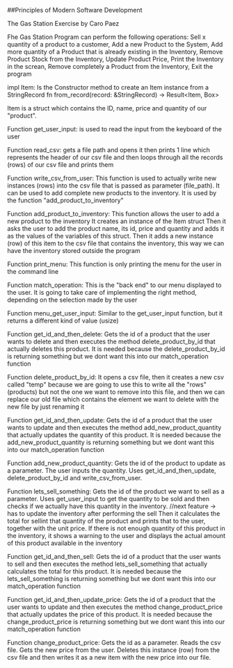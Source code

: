 ##Principles of Modern Software Development

The Gas Station Exercise by Caro Paez


Fhe Gas Station Program can perform the following operations:
Sell x quantity of a product to a customer,
Add a new Product to the System,
Add more quantity of a Product that is already existing in the Inventory,
Remove Product Stock from the Inventory,
Update Product Price,
Print the Inventory in the screan,
Remove completely a Product from the Inventory,
Exit the program


impl Item:
Is the Constructor method to create an Item instance from a StringRecord
    fn from_record(record: &StringRecord) -> Result<Item, Box<dyn Error>>

Item is a struct which contains the ID, name, price and quantity of our "product".

Function get_user_input:
is used to read the input from the keyboard of the user

Function read_csv:
gets a file path and opens it 
then prints 1 line which represents the header of our csv file
and then loops through all the records (rows) of our csv file and prints them

Function write_csv_from_user:
This function is used to actually write new instances (rows) into the csv file that is passed as parameter (file_path). It can be used to add complete new products to the inventory.
It is used by the function "add_product_to_inventory"


Function add_product_to_inventory:
This function allows the user to add a new product to the inventory
It creates an instance of the Item struct
Then it asks the user to add the product name, its id, price and quantity and adds it as the values of the variables of this struct.
Then it adds a new instance (row) of this item to the csv file that contains the inventory, this way we can have the inventory stored outside the program

Function print_menu:
This function is only printing the menu for the user in the command line

Function match_operation:
This is the "back end" to our menu displayed to the user.
It is going to take care of implementing the right method, depending on the selection made by the user

Function menu_get_user_input:
Similar to the get_user_input function, but it returns a different kind of value (usize)

Function get_id_and_then_delete:
Gets the id of a product that the user wants to delete and then executes the method delete_product_by_id that actually deletes this product. 
It is needed because the delete_product_by_id is returning something but we dont want this into our match_operation function

Function delete_product_by_id:
It opens a csv file, then it creates a new csv called "temp" because we are going to use this to write all the "rows" (products) but not the one we want to remove into this file, and then we can replace our old file which contains the element we want to delete with the new file by just renaming it

Function get_id_and_then_update:
Gets the id of a product that the user wants to update and then executes the method add_new_product_quantity that actually updates the quantity of this product. 
It is needed because the add_new_product_quantity is returning something but we dont want this into our match_operation function

Function add_new_product_quantity:
Gets the id of the product to update as a parameter. The user inputs the quantity. Uses get_id_and_then_update, delete_product_by_id and write_csv_from_user.

Function lets_sell_something:
Gets the id of the product we want to sell as a parameter. Uses get_user_input to get the quantity to be sold and then checks if we actually have this quantity in the inventory. 
//next feature -> has to update the inventory after performing the sell
Then it calculates the total for sellint that quantity of the product and prints that to the user, together with the unit price.
If there is not enough quantity of this product in the inventory, it shows a warning to the user and displays the actual amount of this product available in the inventory

Function get_id_and_then_sell:
Gets the id of a product that the user wants to sell and then executes the method lets_sell_something that actually calculates the total for this product. 
It is needed because the lets_sell_something is returning something but we dont want this into our match_operation function

Function get_id_and_then_update_price:
Gets the id of a product that the user wants to update and then executes the method change_product_price that actually updates the price of this product. 
It is needed because the change_product_price is returning something but we dont want this into our match_operation function

Function change_product_price:
Gets the id as a parameter. Reads the csv file. Gets the new price from the user. 
Deletes this instance (row) from the csv file and then writes it as a new item with the new price into our file.